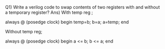 Q1) Write a verilog code to swap contents of two registers with and without a temporary register?
Ans) 
With temp reg ;

always @ (posedge clock)
begin
temp=b;
b=a;
a=temp;
end

Without temp reg;

always @ (posedge clock)
begin
a <= b;
b <= a;
end
